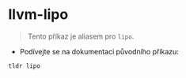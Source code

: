 # llvm-lipo

> Tento příkaz je aliasem pro `lipo`.

- Podívejte se na dokumentaci původního příkazu:

`tldr lipo`
